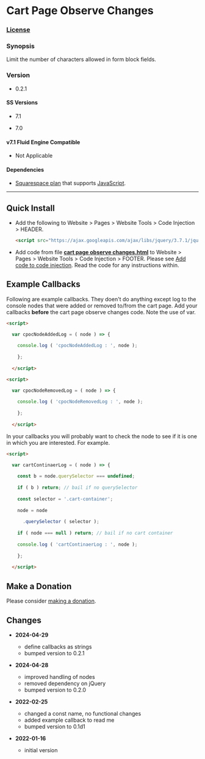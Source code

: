 # Cart Page Observe Changes

### [License][1]
    
### Synopsis

Limit the number of characters allowed in form block fields.

### Version

  * 0.2.1

#### SS Versions

  * 7.1
  
  * 7.0

#### v7.1 Fluid Engine Compatible

  * Not Applicable

#### Dependencies

  * [Squarespace plan][2] that supports [JavaScript][3].

---

## Quick Install

* Add the following to Website > Pages > Website Tools > Code Injection >
  HEADER.
  
  ```html
  <script src="https://ajax.googleapis.com/ajax/libs/jquery/3.7.1/jquery.min.js"></script>
  ```
  
* Add code from file **[cart page observe changes.html][4]** to Website >
  Pages > Website Tools > Code Injection > FOOTER. Please see [Add code to code
  injection][5]. Read the code for any instructions within.

## Example Callbacks

Following are example callbacks. They doen't do anything except log to the
console nodes that were added or removed to/from the cart page. Add your
callbacks **before** the cart page observe changes code. Note the use of var.

```html
<script>

  var cpocNodeAddedLog = ( node ) => {
  
    console.log ( 'cpocNodeAddedLog : ', node );
    
    };
    
  </script>
```

```html
<script>

  var cpocNodeRemovedLog = ( node ) => {
  
    console.log ( 'cpocNodeRemovedLog : ', node );
    
    };
    
  </script>
```

In your callbacks you will probably want to check the node to see if it is one
in which you are interested. For example.

```html
<script>

  var cartContinaerLog = ( node ) => {
  
    const b = node.querySelector === undefined;
    
    if ( b ) return; // bail if no querySelector
    
    const selector = '.cart-container';
    
    node = node
    
      .querySelector ( selector );
      
    if ( node === null ) return; // bail if no cart container
    
    console.log ( 'cartContinaerLog : ', node );
    
    };
    
  </script>
```

## Make a Donation

Please consider [making a donation][6].

## Changes

* **2024-04-29**

  * define callbacks as strings
  * bumped version to 0.2.1
  
* **2024-04-28**

  * improved handling of nodes
  * removed dependency on jQuery
  * bumped version to 0.2.0
  
* **2022-02-25**

  * changed a const name, no functional changes
  * added example callback to read me
  * bumped version to 0.1d1
  
* **2022-01-16**

  * initial version

[1]: https://github.com/tomsWebConsulting/twcsl/blob/main/LICENSE.txt#L1
[2]: https://www.squarespace.com/pricing
[3]: https://en.wikipedia.org/wiki/JavaScript
[4]: cart%20page%20observe%20changes.html#L1
[5]: https://support.squarespace.com/hc/en-us/articles/205815908-Using-code-injection#toc-add-code-to-code-injection
[6]: https://github.com/tomsWebConsulting/twcsl#make-a-donation
